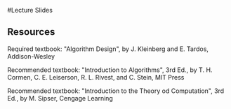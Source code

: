 #Lecture Slides

## Resources 

Required textbook: "Algorithm Design", by J. Kleinberg and E. Tardos, Addison-Wesley

Recommended textbook: "Introduction to Algorithms", 3rd Ed., by T. H. Cormen, C. E. Leiserson, R. L. Rivest, and C. Stein, MIT Press

Recommended textbook: "Introduction to the Theory od Computation", 3rd Ed., by M. Sipser, Cengage Learning
